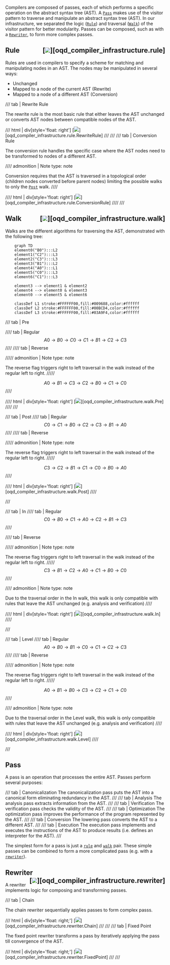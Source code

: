 Compilers are composed of passes, each of which performs a specific operation on the abstract syntax tree (AST). A [`Pass`](#pass) makes use of the visitor pattern to traverse and manipulate an abstract syntax tree (AST). In our infrastructure, we separated the logic ([`Rule`](#rule)) and traversal ([`Walk`](#walk)) of the visitor pattern for better modularity. Passes can be composed, such as with a [`Rewriter`](#rewriter), to form more complex passes.

## Rule <div style="float:right;"> [![](https://img.shields.io/badge/Implementation-7C4DFF)][oqd_compiler_infrastructure.rule] </div>

Rules are used in compilers to specify a scheme for matching and manipulating nodes in an AST. The nodes may be manipulated in several ways:

- Unchanged
- Mapped to a node of the current AST (Rewrite)
- Mapped to a node of a different AST (Conversion)

/// tab | Rewrite Rule

The rewrite rule is the most basic rule that either leaves the AST unchanged or converts AST nodes between compatible nodes of the AST.

/// html | div[style='float: right']
[![](https://img.shields.io/badge/Implementation-7C4DFF)][oqd_compiler_infrastructure.rule.RewriteRule]
///
///
/// tab | Conversion Rule

The conversion rule handles the specific case where the AST nodes need to be transformed to nodes of a different AST.

<!-- prettier-ignore -->
//// admonition | Note
    type: note

Conversion requires that the AST is traversed in a topological order (children nodes converted before parent nodes) limiting the possible walks to only the [`Post`](#__tabbed_2_2) walk.
////

//// html | div[style='float: right']
[![](https://img.shields.io/badge/Implementation-7C4DFF)][oqd_compiler_infrastructure.rule.ConversionRule]
////
///

## Walk <div style="float: right;"> [![](https://img.shields.io/badge/Implementation-7C4DFF)][oqd_compiler_infrastructure.walk] </div>

Walks are the different algorithms for traversing the AST, demonstrated with the following tree:

```mermaid
    graph TD
    element0("B0"):::L2
    element1("C2"):::L3
    element2("C3"):::L3
    element3("B1"):::L2
    element4("A0"):::L1
    element5("C0"):::L3
	element6("C1"):::L3

    element3 --> element1 & element2
    element4 --> element0 & element3
    element0 --> element5 & element6

    classDef L1 stroke:#FFFFFF00,fill:#009688,color:#ffffff
    classDef L2 stroke:#FFFFFF00,fill:#00BCD4,color:#ffffff
    classDef L3 stroke:#FFFFFF00,fill:#03A9F4,color:#ffffff

```

/// tab | Pre

//// tab | Regular
$$ A0\rightarrow B0 \rightarrow C0 \rightarrow C1 \rightarrow B1 \rightarrow C2 \rightarrow C3 $$
////
//// tab | Reverse

<!-- prettier-ignore -->
///// admonition | Note
    type: note

The reverse flag triggers right to left traversal in the walk instead of the regular left to right.
/////

$$ A0\rightarrow B1 \rightarrow C3 \rightarrow C2 \rightarrow B0 \rightarrow C1 \rightarrow C0 $$
////

//// html | div[style='float: right']
[![](https://img.shields.io/badge/Implementation-7C4DFF)][oqd_compiler_infrastructure.walk.Pre]
////
///

/// tab | Post
//// tab | Regular
$$ C0\rightarrow C1 \rightarrow B0 \rightarrow C2 \rightarrow C3 \rightarrow B1 \rightarrow A0 $$
////
//// tab | Reverse

<!-- prettier-ignore -->
///// admonition | Note
    type: note

The reverse flag triggers right to left traversal in the walk instead of the regular left to right.
/////

$$ C3\rightarrow C2 \rightarrow B1 \rightarrow C1 \rightarrow C0 \rightarrow B0 \rightarrow A0 $$
////

//// html | div[style='float: right']
[![](https://img.shields.io/badge/Implementation-7C4DFF)][oqd_compiler_infrastructure.walk.Post]
////

///

/// tab | In
//// tab | Regular
$$ C0\rightarrow B0 \rightarrow C1 \rightarrow A0 \rightarrow C2 \rightarrow B1 \rightarrow C3 $$
////

//// tab | Reverse

<!-- prettier-ignore -->
///// admonition | Note
    type: note

The reverse flag triggers right to left traversal in the walk instead of the regular left to right.
/////
$$ C3\rightarrow B1 \rightarrow C2 \rightarrow A0 \rightarrow C1 \rightarrow B0 \rightarrow C0 $$
////

<!-- prettier-ignore -->
//// admonition | Note
    type: note

Due to the traversal order in the In walk, this walk is only compatible with rules that leave the AST unchanged (e.g. analysis and verification)
////

//// html | div[style='float: right']
[![](https://img.shields.io/badge/Implementation-7C4DFF)][oqd_compiler_infrastructure.walk.In]
////

///

/// tab | Level
//// tab | Regular
$$ A0\rightarrow B0 \rightarrow B1 \rightarrow C0 \rightarrow C1 \rightarrow C2 \rightarrow C3 $$
////
//// tab | Reverse

<!-- prettier-ignore -->
///// admonition | Note
    type: note

The reverse flag triggers right to left traversal in the walk instead of the regular left to right.
/////

$$ A0\rightarrow B1 \rightarrow B0 \rightarrow C3 \rightarrow C2 \rightarrow C1 \rightarrow C0 $$
////

<!-- prettier-ignore -->
//// admonition | Note
    type: note

Due to the traversal order in the Level walk, this walk is only compatible with rules that leave the AST unchanged (e.g. analysis and verification)
////

//// html | div[style='float: right']
[![](https://img.shields.io/badge/Implementation-7C4DFF)][oqd_compiler_infrastructure.walk.Level]
////

///

## Pass

A pass is an operation that processes the entire AST. Passes perform several purposes:

/// tab | Canonicalization
The canonicalization pass puts the AST into a canonical form eliminating redundancy in the AST.
///
/// tab | Analysis
The analysis pass extracts information from the AST.
///
/// tab | Verification
The verification pass checks the validity of the AST.
///
/// tab | Optimization
The optimization pass improves the performance of the program represented by the AST.
///
/// tab | Conversion
The lowering pass converts the AST to a different AST.
///
/// tab | Execution
The execution pass implements and executes the instructions of the AST to produce results (i.e. defines an interpreter for the AST).
///

The simplest form for a pass is just a [`rule`](#rule) and [`walk`](#walk) pair. These simple passes can be combined to form a more complicated pass (e.g. with a [`rewriter`](#rewriter)).

## Rewriter <div style="float: right;"> [![](https://img.shields.io/badge/Implementation-7C4DFF)][oqd_compiler_infrastructure.rewriter] </div>

A rewriter implements logic for composing and transforming passes.

/// tab | Chain

The chain rewriter sequentially applies passes to form complex passs.

/// html | div[style='float: right;']
[![](https://img.shields.io/badge/Implementation-7C4DFF)][oqd_compiler_infrastructure.rewriter.Chain]
///
///
/// tab | Fixed Point

The fixed point rewriter transforms a pass by iteratively applying the pass till convergence of the AST.

/// html | div[style='float: right;']
[![](https://img.shields.io/badge/Implementation-7C4DFF)][oqd_compiler_infrastructure.rewriter.FixedPoint]
///
///
